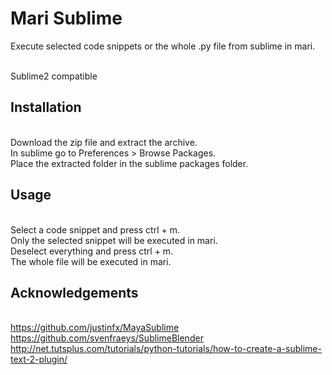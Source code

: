 # Mari Sublime #
Execute selected code snippets or the whole .py file from sublime in mari.

<br> Sublime2 compatible

## Installation ##
<br> Download the zip file and extract the archive.
<br> In sublime go to Preferences > Browse Packages.
<br> Place the extracted folder in the sublime packages folder.

## Usage ##
<br> Select a code snippet and press ctrl + m. 
<br> Only the selected snippet will be executed in mari.
<br> Deselect everything and press ctrl + m.
<br> The whole file will be executed in mari. 

## Acknowledgements ##
<br> https://github.com/justinfx/MayaSublime
<br> https://github.com/svenfraeys/SublimeBlender
<br> http://net.tutsplus.com/tutorials/python-tutorials/how-to-create-a-sublime-text-2-plugin/